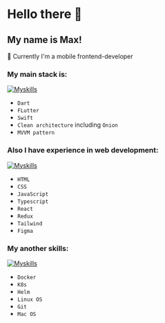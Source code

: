 # Hello there 👋

<!--
**tenmax97/tenmax97** is a ✨ _special_ ✨ repository because its `README.md` (this file) appears on your GitHub profile.

Here are some ideas to get you started:

- 🔭 I’m currently working on ...
- 🌱 I’m currently learning ...
- 👯 I’m looking to collaborate on ...
- 🤔 I’m looking for help with ...
- 💬 Ask me about ...
- 📫 How to reach me: ...
- 😄 Pronouns: ...
- ⚡ Fun fact: ...
-->
## My name is Max!
🔭 Currently I'm a mobile frontend-developer
### My main stack is:
[![Myskills](https://skillicons.dev/icons?i=dart,flutter,swift,vscode)](https://skillicons.dev)
- `Dart`
- `FLutter` 
- `Swift` 
- `Clean architecture` including `Onion`
- `MVVM pattern` 
### Also I have experience in web development:
[![Myskills](https://skillicons.dev/icons?i=html,css,js,ts,redux,tailwind,figma)](https://skillicons.dev)
- `HTML`
- `CSS`
- `JavaScript`
- `Typescript`
- `React`
- `Redux`
- `Tailwind`
- `Figma`
### My another skills:
[![Myskills](https://skillicons.dev/icons?i=docker,kubernetes,helm,linux,macos,git)](https://skillicons.dev)
- `Docker`
- `K8s`
- `Helm`
- `Linux OS`
- `Git`
- `Mac OS`


